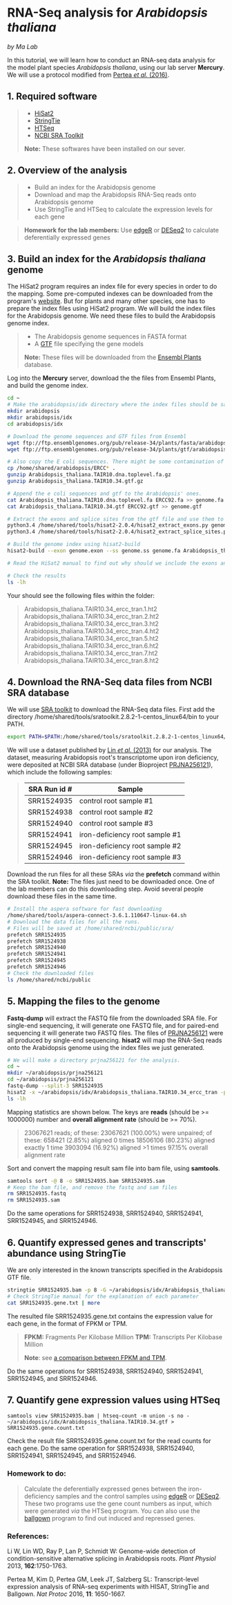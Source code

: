 
# **RNA-Seq analysis for *Arabidopsis thaliana***

*by Ma Lab*


In this tutorial, we will learn how to conduct an RNA-seq data analysis for the model plant species *Arabidopsis thaliana*, using our lab server **Mercury**. We will use a protocol modified from [Pertea *et al.* (2016)](http://www.nature.com/nprot/journal/v11/n9/full/nprot.2016.095.html).

## **1. Required software**
>- [HiSat2](https://ccb.jhu.edu/software/hisat2/index.shtml)
>- [StringTie](https://ccb.jhu.edu/software/stringtie/)
>- [HTSeq](http://www-huber.embl.de/HTSeq/doc/overview.html)
>- [NCBI SRA Toolkit](https://trace.ncbi.nlm.nih.gov/Traces/sra/sra.cgi?view=software)
>
>**Note:** These softwares have been installed on our sever.


## **2. Overview of the analysis**
>- Build an index for the Arabidopsis genome
>- Download and map the Arabidopsis RNA-Seq reads onto Arabidopsis genome
>- Use StringTie and HTSeq to calculate the expression levels for each gene 

>**Homework for the lab members:** Use [edgeR](https://bioconductor.org/packages/release/bioc/html/edgeR.html) or [DESeq2](https://bioconductor.org/packages/release/bioc/html/DESeq2.html) to calculate deferentially expressed genes

## **3. Build an index for the *Arabidopsis thaliana* genome**
The HiSat2 program requires an index file for every species in order to do the mapping. Some pre-computed indexes can be downloaded from the program's [website](https://ccb.jhu.edu/software/hisat2/index.shtml). But for plants and many other species, one has to prepare the index files using HiSat2 program. We will build the index files for the Arabidopsis genome. We need these files to build the Arabidopsis genome index.

>- The Arabidopsis genome sequences in FASTA format
>- A [GTF](http://asia.ensembl.org/info/website/upload/gff.html) file specifying the gene models
>
>**Note:** These files will be downloaded from the [Ensembl Plants](http://plants.ensembl.org/index.html) database.

Log into the **Mercury** server, download the the files from Ensembl Plants, and build the genome index. 
```bash
cd ~
# Make the arabidopsis/idx directory where the index files should be saved
mkdir arabidopsis
mkdir arabidopsis/idx
cd arabidopsis/idx

# Download the genome sequences and GTF files from Ensembl
wget ftp://ftp.ensemblgenomes.org/pub/release-34/plants/fasta/arabidopsis_thaliana/dna/Arabidopsis_thaliana.TAIR10.dna.toplevel.fa.gz
wget ftp://ftp.ensemblgenomes.org/pub/release-34/plants/gtf/arabidopsis_thaliana/Arabidopsis_thaliana.TAIR10.34.gtf.gz

# Also copy the E coli sequences. There might be some contamination of e coli sequences during RNA-Seq library preparation. Incorporate these sequences into the index will make sure they will be removed during data analysis.
cp /home/shared/arabidopsis/ERCC* .
gunzip Arabidopsis_thaliana.TAIR10.dna.toplevel.fa.gz
gunzip Arabidopsis_thaliana.TAIR10.34.gtf.gz

# Append the e coli sequences and gtf to the Arabidopsis' ones.
cat Arabidopsis_thaliana.TAIR10.dna.toplevel.fa ERCC92.fa >> genome.fa
cat Arabidopsis_thaliana.TAIR10.34.gtf ERCC92.gtf >> genome.gtf

# Extract the exons and splice sites from the gtf file and use them to build the index. Check HiSat2 manual for more details.
python3.4 /home/shared/tools/hisat2-2.0.4/hisat2_extract_exons.py genome.gtf > genome.exon
python3.4 /home/shared/tools/hisat2-2.0.4/hisat2_extract_splice_sites.py genome.gtf > genome.ss

# Build the genome index using hisat2-build
hisat2-build --exon genome.exon --ss genome.ss genome.fa Arabidopsis_thaliana.TAIR10.34_ercc_tran

# Read the HiSat2 manual to find out why should we include the exons and splice sites information in the index.

# Check the results
ls -lh
```
Your should see the following files within the folder:
>Arabidopsis_thaliana.TAIR10.34_ercc_tran.1.ht2
>Arabidopsis_thaliana.TAIR10.34_ercc_tran.2.ht2
>Arabidopsis_thaliana.TAIR10.34_ercc_tran.3.ht2
>Arabidopsis_thaliana.TAIR10.34_ercc_tran.4.ht2
>Arabidopsis_thaliana.TAIR10.34_ercc_tran.5.ht2
>Arabidopsis_thaliana.TAIR10.34_ercc_tran.6.ht2
>Arabidopsis_thaliana.TAIR10.34_ercc_tran.7.ht2
>Arabidopsis_thaliana.TAIR10.34_ercc_tran.8.ht2
>
## **4. Download the RNA-Seq data files from NCBI SRA database**

We will use [SRA toolkit](https://trace.ncbi.nlm.nih.gov/Traces/sra/sra.cgi?view=toolkit_doc) to download the RNA-Seq data files. First add the directory  /home/shared/tools/sratoolkit.2.8.2-1-centos_linux64/bin to your PATH.
```bash
export PATH=$PATH:/home/shared/tools/sratoolkit.2.8.2-1-centos_linux64/bin
```
We will use a dataset published by [Lin *et al.* (2013)](http://www.plantphysiol.org/content/162/3/1750.full) for our analysis. The dataset, measuring Arabidopsis root's transcriptome upon iron deficiency, were deposited at NCBI SRA database (under Bioproject [PRJNA256121](https://www.ncbi.nlm.nih.gov/bioproject/PRJNA256121)), which include the following samples:
>SRA Run id # | Sample 
>---------- | -----
> SRR1524935 | control root sample #1
> SRR1524938 | control root sample #2
> SRR1524940 | control root sample #3
> SRR1524941 |  iron-deficiency root sample #1
> SRR1524945 | iron-deficiency root sample #2
> SRR1524946 | iron-deficiency root sample #3

Download the run files for all these SRAs *via* the **prefetch** command within the SRA toolkit. **Note:** The files just need to be downloaded once. One of the lab members can do this downloading step. Avoid several people download these files in the same time. 
```bash
# Install the aspera software for fast downloading
/home/shared/tools/aspera-connect-3.6.1.110647-linux-64.sh
# Download the data files for all the runs. 
# Files will be saved at /home/shared/ncbi/public/sra/
prefetch SRR1524935
prefetch SRR1524938
prefetch SRR1524940
prefetch SRR1524941
prefetch SRR1524945
prefetch SRR1524946
# Check the downloaded files
ls /home/shared/ncbi/public
```

## **5. Mapping the files to the genome**

**Fastq-dump** will extract the FASTQ file from the downloaded SRA file. For single-end sequencing, it will generate one FASTQ file, and for paired-end sequencing it will generate two FASTQ files. The files of [PRJNA256121](https://www.ncbi.nlm.nih.gov/bioproject/PRJNA256121) were all produced by single-end sequencing. **hisat2** will map the RNA-Seq reads onto the Arabidopsis genome using the index files we just generated.
```bash
# We will make a directory prjna256121 for the analysis.
cd ~
mkdir ~/arabidopsis/prjna256121
cd ~/arabidopsis/prjna256121
fastq-dump --split-3 SRR1524935
hisat2 -x ~/arabidopsis/idx/Arabidopsis_thaliana.TAIR10.34_ercc_tran -p 10 -U SRR1524935.fastq -S SRR1524935.sam
ls -lh
```

Mapping statistics are shown below. The keys are **reads** (should be >= 1000000) number and **overall alignment rate** (should be >= 70%). 
> 23067621 reads; of these:
>      23067621 (100.00%) were unpaired; of these:
>         658421 (2.85%) aligned 0 times
>         18506106 (80.23%) aligned exactly 1 time
>         3903094 (16.92%) aligned >1 times
>97.15% overall alignment rate

Sort and convert the mapping result sam file into bam file, using **samtools**.
```bash
samtools sort -@ 8 -o SRR1524935.bam SRR1524935.sam
# Keep the bam file, and remove the fastq and sam files
rm SRR1524935.fastq
rm SRR1524935.sam
```

Do the same operations for SRR1524938, SRR1524940, SRR1524941, SRR1524945, and SRR1524946.

## **6. Quantify expressed genes and transcripts' abundance using StringTie**
We are only interested in the known transcripts specified in the Arabidopsis GTF file.
```bash
stringtie SRR1524935.bam -p 8 -G ~/arabidopsis/idx/Arabidopsis_thaliana.TAIR10.34.gtf -e -B -A SRR1524935.gene.txt -o ballgown/SRR1524935/SRR1524935.gtf
# Check StringTie manual for the explanation of each parameter
cat SRR1524935.gene.txt | more
```
The resulted file SRR1524935.gene.txt contains the expression value for each gene, in the format of FPKM or TPM.
>**FPKM:** Fragments Per Kilobase Million
>**TPM:** Transcripts Per Kilobase Million
>
> **Note**: see [a comparison between FPKM and TPM](http://www.rna-seqblog.com/rpkm-fpkm-and-tpm-clearly-explained/).

Do the same operations for SRR1524938, SRR1524940, SRR1524941, SRR1524945, and SRR1524946.

## **7. Quantify gene expression values using HTSeq**

```shell
samtools view SRR1524935.bam | htseq-count -m union -s no - ~/arabidopsis/idx/Arabidopsis_thaliana.TAIR10.34.gtf > SRR1524935.gene.count.txt
```
Check the result file SRR1524935.gene.count.txt for the read counts for each gene. Do the same operation for SRR1524938, SRR1524940, SRR1524941, SRR1524945, and SRR1524946.


### **Homework to do:** 
> Calculate the deferentially expressed genes between the iron-deficiency samples and the control samples using [edgeR](https://bioconductor.org/packages/release/bioc/html/edgeR.html) or [DESeq2](https://bioconductor.org/packages/release/bioc/html/DESeq2.html).  These two programs use the gene count numbers as input, which were generated *via* the HTSeq program. You can also use the [ballgown](http://bioconductor.org/packages/release/bioc/html/ballgown.html) program to find out induced and repressed genes.


### **References:**

Li W, Lin WD, Ray P, Lan P, Schmidt W: Genome-wide detection of condition-sensitive alternative splicing in Arabidopsis roots. *Plant Physiol* 2013, **162**:1750-1763.

Pertea M, Kim D, Pertea GM, Leek JT, Salzberg SL:  Transcript-level expression analysis of RNA-seq experiments with HISAT, StringTie and Ballgown. _Nat Protoc_ 2016, **11**: 1650-1667.



